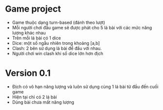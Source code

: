 ﻿# Game project
- Game thuộc dạng turn-based (đánh theo lượt)
- Mỗi người chơi đầu game sẽ được phát cho 5 lá bài với các mức năng lượng khác nhau
- Trên mỗi lá bài có 1 dice
- Dice: một số ngẫu nhiên trong khoảng [a,b]
- Clash: 2 bên sử dụng lá bài để đấu với nhau.
- Người chơi win clash khi số dice lớn hơn địch

# Version 0.1
- Địch có vô hạn năng lượng và luôn sử dụng cùng 1 lá bài từ đầu đến cuối game
- Hiện tại chỉ có 2 lá bài
- Dùng bài chưa mất năng lượng